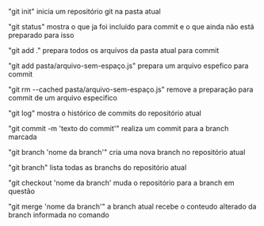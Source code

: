 "git init" 
inicia um repositório git na pasta atual

"git status" 
mostra o que ja foi incluído para commit e o que ainda não está preparado para isso

"git add ." 
prepara todos os arquivos da pasta atual para commit

"git add pasta/arquivo-sem-espaço.js" 
prepara um arquivo espefico para commit

"git rm --cached pasta/arquivo-sem-espaço.js" 
remove a preparação para commit de um arquivo especifico

"git log" 
mostra o histórico de commits do repositório atual

"git commit -m 'texto do commit'"
realiza um commit para a branch marcada

"git branch 'nome da branch'"
cria uma nova branch no repositório atual

"git branch"
lista todas as branchs do repositório atual

"git checkout 'nome da branch'
muda o repositório para a branch em questão

"git merge 'nome da branch'"
a branch atual recebe o conteudo alterado da branch informada no comando

